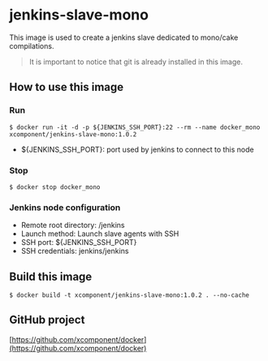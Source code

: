 # jenkins-slave-mono

This image is used to create a jenkins slave dedicated to mono/cake compilations.
> It is important to notice that git is already installed in this image.

## How to use this image

### Run

```
$ docker run -it -d -p ${JENKINS_SSH_PORT}:22 --rm --name docker_mono xcomponent/jenkins-slave-mono:1.0.2
```
* ${JENKINS_SSH_PORT}: port used by jenkins to connect to this node 

### Stop

```
$ docker stop docker_mono
```

### Jenkins node configuration

* Remote root directory: /jenkins
* Launch method: Launch slave agents with SSH
* SSH port: ${JENKINS_SSH_PORT}
* SSH credentials: jenkins/jenkins

## Build this image

```
$ docker build -t xcomponent/jenkins-slave-mono:1.0.2 . --no-cache
```

## GitHub project

[https://github.com/xcomponent/docker](https://github.com/xcomponent/docker)

